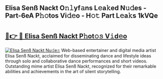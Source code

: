 ## Elisa Senß Nackt O𝚗𝚕yf𝚊ns L𝚎a𝚔ed N𝚞𝚍es - Part-6eA P𝚑𝚘tos Vi𝚍𝚎o - H𝚘𝚝 Part L𝚎a𝚔s 1kVQe

# <h2><a href="http://kf14zc.oniu.top/?m=Elisa+Sen%c3%9f+Nackt">🔗👉 🔴 Elisa Senß Nackt P𝚑ot𝚘𝚜 V𝚒d𝚎o</a></h2>

[![Elisa Senß Nackt Nu𝚍e𝚜](https://i.imgur.com/0qMVB7G.gif)](http://kf14zc.oniu.top/?m=Elisa+Sen%c3%9f+Nackt)
Web-based entertainer and digital media artist Elisa Senß Nackt, acclaimed for disseminating dance and lifestyle ideas through solo and collaborative dance performances and short videos. Outstanding mime artist Elisa Senß Nackt, recognized for their remarkable abilities and achievements in the art of silent storytelling.  

